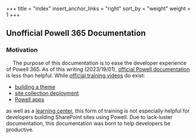 +++
title = "index"
insert_anchor_links = "right"
sort_by = "weight"
weight = 1
+++

## Unofficial Powell 365 Documentation

### Motivation

&emsp; The purpose of this documentation is to ease the developer experience of Powell 365. As of this writing (2023/19/01), [official Powell documentation](https://support.powell-software.com/hc/en-us) is less than helpful. While [official training videos](https://www.youtube.com/@powellsoftware6848/videos) do exist:
- [building a theme](https://www.youtube.com/watch?v=_JvbDpHYCmo)
- [site collection deployment](https://www.youtube.com/watch?v=oyMBqLUxXfA)
- [Powell apps](https://www.youtube.com/watch?v=U_RZ8Rxpwcw)

as well as a [learning center](https://pow365.sharepoint.com/sites/learningcenter), this form of training is not especially helpful for developers building SharePoint sites using Powell. Due to lack-luster documentation, this documentation was born to help developers be productive.
